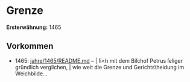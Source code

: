 # Grenze

**Ersterwähnung:** 1465

## Vorkommen
- 1465: [jahre/1465/README.md](../jahre/1465/README.md) – |
ſi<h mit dem Biſchof Petrus ſeliger gründlich verglichen, |
wie weit die Grenze und Gerichts\heidung im Weichbilde...
